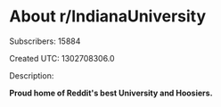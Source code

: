 # About r/IndianaUniversity

Subscribers: 15884

Created UTC: 1302708306.0

Description:

**Proud home of Reddit's best University and Hoosiers.**

